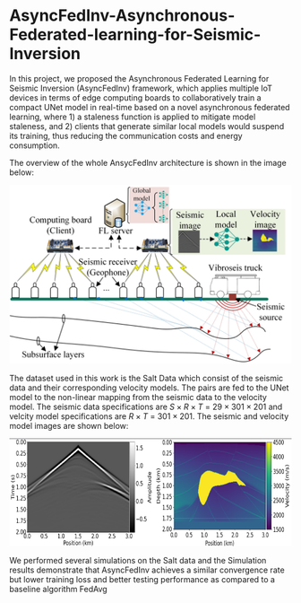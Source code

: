# AsyncFedInv-Asynchronous-Federated-learning-for-Seismic-Inversion

In this project, we proposed the Asynchronous Federated Learning for Seismic Inversion (AsyncFedInv) framework, which applies multiple IoT devices in terms of edge computing boards to collaboratively train a compact UNet model in real-time based on a novel asynchronous federated learning, where 1) a staleness function is applied to mitigate model staleness, and 2) clients that generate similar local models would suspend its training, thus reducing the communication costs and energy consumption.

The overview of the whole AnsycFedInv architecture is shown in the image below:

![FL_Seismic.jpg](FL_Sesmic.jpg)

The dataset used in this work is the Salt Data which consist of the seismic data and their corresponding velocity models. The pairs are fed to the UNet model to the non-linear mapping from the seismic data to the velocity model. The seismic data specifications are $S\times R\times T$ = $29\times 301\times 201$ and velcity model specifications are $R\times T$ = $301\times 201$. The seismic and velocity model images are shown below:

![seis_pd.png](seis_pd.png)

We performed several simulations on the Salt data and the Simulation results demonstrate that AsyncFedInv achieves a similar convergence rate but lower training loss and better testing performance as compared to a baseline algorithm FedAvg
